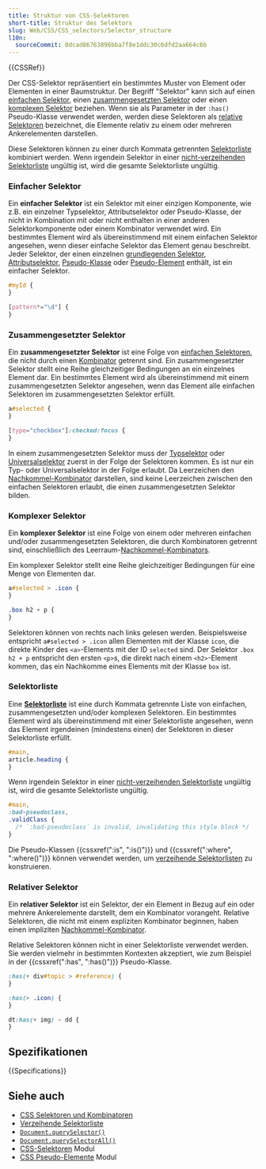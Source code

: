 ```yaml
---
title: Struktur von CSS-Selektoren
short-title: Struktur des Selektors
slug: Web/CSS/CSS_selectors/Selector_structure
l10n:
  sourceCommit: 0dcad86763896bba7f8e1ddc30c6dfd2aa664c6b
---
```


{{CSSRef}}

Der CSS-Selektor repräsentiert ein bestimmtes Muster von Element oder Elementen in einer Baumstruktur. Der Begriff "Selektor" kann sich auf einen [einfachen Selektor](#einfacher_selektor), einen [zusammengesetzten Selektor](#zusammengesetzter_selektor) oder einen [komplexen Selektor](#komplexer_selektor) beziehen. Wenn sie als Parameter in der `:has()` Pseudo-Klasse verwendet werden, werden diese Selektoren als [relative Selektoren](#relativer_selektor) bezeichnet, die Elemente relativ zu einem oder mehreren Ankerelementen darstellen.

Diese Selektoren können zu einer durch Kommata getrennten [Selektorliste](#selektorliste) kombiniert werden. Wenn irgendein Selektor in einer [nicht-verzeihenden Selektorliste](/de/docs/Web/CSS/Selector_list#valid_and_invalid_selector_lists) ungültig ist, wird die gesamte Selektorliste ungültig.

### Einfacher Selektor

Ein **einfacher Selektor** ist ein Selektor mit einer einzigen Komponente, wie z.B. ein einzelner Typselektor, Attributselektor oder Pseudo-Klasse, der nicht in Kombination mit oder nicht enthalten in einer anderen Selektorkomponente oder einem Kombinator verwendet wird. Ein bestimmtes Element wird als übereinstimmend mit einem einfachen Selektor angesehen, wenn dieser einfache Selektor das Element genau beschreibt. Jeder Selektor, der einen einzelnen [grundlegenden Selektor](/de/docs/Web/CSS/CSS_selectors/Selectors_and_combinators#basic_selectors), [Attributselektor](/de/docs/Web/CSS/Attribute_selectors), [Pseudo-Klasse](/de/docs/Web/CSS/Pseudo-classes) oder [Pseudo-Element](/de/docs/Web/CSS/Pseudo-elements) enthält, ist ein einfacher Selektor.

```css
#myId {
}

[pattern*="\d"] {
}
```

### Zusammengesetzter Selektor

Ein **zusammengesetzter Selektor** ist eine Folge von [einfachen Selektoren](#einfacher_selektor), die nicht durch einen [Kombinator](/de/docs/Web/CSS/CSS_selectors/Selectors_and_combinators#combinators) getrennt sind. Ein zusammengesetzter Selektor stellt eine Reihe gleichzeitiger Bedingungen an ein einzelnes Element dar. Ein bestimmtes Element wird als übereinstimmend mit einem zusammengesetzten Selektor angesehen, wenn das Element alle einfachen Selektoren im zusammengesetzten Selektor erfüllt.

```css
a#selected {
}

[type="checkbox"]:checked:focus {
}
```

In einem zusammengesetzten Selektor muss der [Typselektor](/de/docs/Web/CSS/Type_selectors) oder [Universalselektor](/de/docs/Web/CSS/Universal_selectors) zuerst in der Folge der Selektoren kommen. Es ist nur ein Typ- oder Universalselektor in der Folge erlaubt. Da Leerzeichen den [Nachkommel-Kombinator](/de/docs/Web/CSS/Descendant_combinator) darstellen, sind keine Leerzeichen zwischen den einfachen Selektoren erlaubt, die einen zusammengesetzten Selektor bilden.

### Komplexer Selektor

Ein **komplexer Selektor** ist eine Folge von einem oder mehreren einfachen und/oder zusammengesetzten Selektoren, die durch Kombinatoren getrennt sind, einschließlich des Leerraum-[Nachkommel-Kombinators](/de/docs/Web/CSS/Descendant_combinator).

Ein komplexer Selektor stellt eine Reihe gleichzeitiger Bedingungen für eine Menge von Elementen dar.

```css
a#selected > .icon {
}

.box h2 + p {
}
```

Selektoren können von rechts nach links gelesen werden. Beispielsweise entspricht `a#selected > .icon` allen Elementen mit der Klasse `icon`, die direkte Kinder des `<a>`-Elements mit der ID `selected` sind. Der Selektor `.box h2 + p` entspricht den ersten `<p>`s, die direkt nach einem `<h2>`-Element kommen, das ein Nachkomme eines Elements mit der Klasse `box` ist.

### Selektorliste

Eine [**Selektorliste**](/de/docs/Web/CSS/Selector_list) ist eine durch Kommata getrennte Liste von einfachen, zusammengesetzten und/oder komplexen Selektoren. Ein bestimmtes Element wird als übereinstimmend mit einer Selektorliste angesehen, wenn das Element irgendeinen (mindestens einen) der Selektoren in dieser Selektorliste erfüllt.

```css
#main,
article.heading {
}
```

Wenn irgendein Selektor in einer [nicht-verzeihenden Selektorliste](/de/docs/Web/CSS/Selector_list#valid_and_invalid_selector_lists) ungültig ist, wird die gesamte Selektorliste ungültig.

```css
#main,
:bad-pseudoclass,
.validClass {
  /* `:bad-pseudoclass` is invalid, invalidating this style block */
}
```

Die Pseudo-Klassen {{cssxref(":is", ":is()")}} und {{cssxref(":where", ":where()")}} können verwendet werden, um [verzeihende Selektorlisten](/de/docs/Web/CSS/Selector_list#forgiving_selector_list) zu konstruieren.

### Relativer Selektor

Ein **relativer Selektor** ist ein Selektor, der ein Element in Bezug auf ein oder mehrere Ankerelemente darstellt, dem ein Kombinator vorangeht. Relative Selektoren, die nicht mit einem expliziten Kombinator beginnen, haben einen impliziten [Nachkommel-Kombinator](/de/docs/Web/CSS/Descendant_combinator).

Relative Selektoren können nicht in einer Selektorliste verwendet werden. Sie werden vielmehr in bestimmten Kontexten akzeptiert, wie zum Beispiel in der {{cssxref(":has", ":has()")}} Pseudo-Klasse.

```css
:has(+ div#topic > #reference) {
}

:has(> .icon) {
}

dt:has(+ img) ~ dd {
}
```

## Spezifikationen

{{Specifications}}

## Siehe auch

- [CSS Selektoren und Kombinatoren](/de/docs/Web/CSS/CSS_selectors/Selectors_and_combinators)
- [Verzeihende Selektorliste](/de/docs/Web/CSS/Selector_list#forgiving_selector_list)
- [`Document.querySelector()`](/de/docs/Web/API/Document/querySelector)
- [`Document.querySelectorAll()`](/de/docs/Web/API/Document/querySelectorAll)
- [CSS-Selektoren](/de/docs/Web/CSS/CSS_selectors) Modul
- [CSS Pseudo-Elemente](/de/docs/Web/CSS/CSS_pseudo-elements) Modul
